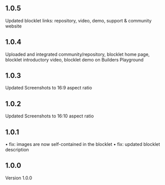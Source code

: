 ## 1.0.5

Updated blocklet links: repository, video, demo, support & community website

## 1.0.4

Uploaded and integrated community/repository, blocklet home page, blocklet introductory video, blocklet demo on Builders Playground

## 1.0.3

Updated Screenshots to 16:9 aspect ratio

## 1.0.2

Updated Screenshots to 16:10 aspect ratio

## 1.0.1

• fix: images are now self-contained in the blocklet 
• fix: updated blocklet description

## 1.0.0

Version 1.0.0